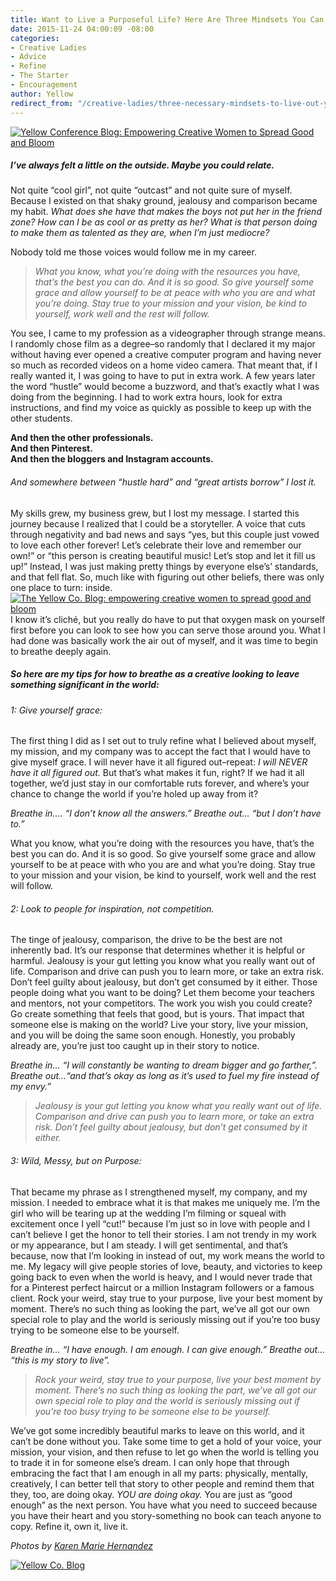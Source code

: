 ```yaml
---
title: Want to Live a Purposeful Life? Here Are Three Mindsets You Can't Do Without
date: 2015-11-24 04:00:09 -08:00
categories:
- Creative Ladies
- Advice
- Refine
- The Starter
- Encouragement
author: Yellow
redirect_from: "/creative-ladies/three-necessary-mindsets-to-live-out-your-purpose/"
---
```


[![Yellow Conference Blog: Empowering Creative Women to Spread Good and Bloom](https://yellow-blog-images.imgix.net/2015/11/mscollection-94.jpg)](https://yellow-blog-images.imgix.net/2015/11/mscollection-94.jpg)

##### I’ve always felt a little on the outside. Maybe you could relate.

Not quite “cool girl”, not quite “outcast” and not quite sure of myself. Because I existed on that shaky ground, jealousy and comparison became my habit. _What does she have that makes the boys not put her in the friend zone? How can I be as cool or as pretty as her? What is that person doing to make them as talented as they are, when I’m just mediocre?_

Nobody told me those voices would follow me in my career.

> _What you know, what you’re doing with the resources you have, that’s the best you can do. And it is so good. So give yourself some grace and allow yourself to be at peace with who you are and what you’re doing. Stay true to your mission and your vision, be kind to yourself, work well and the rest will follow._

You see, I came to my profession as a videographer through strange means. I randomly chose film as a degree–so randomly that I declared it my major without having ever opened a creative computer program and having never so much as recorded videos on a home video camera. That meant that, if I really wanted it, I was going to have to put in extra work. A few years later the word “hustle” would become a buzzword, and that’s exactly what I was doing from the beginning. I had to work extra hours, look for extra instructions, and find my voice as quickly as possible to keep up with the other students.

**And then the other professionals.**  
**And then Pinterest.**  
**And then the bloggers and Instagram accounts.**

###### And somewhere between “hustle hard” and “great artists borrow” I lost _it_.

My skills grew, my business grew, but I lost my message. I started this journey because I realized that I could be a storyteller. A voice that cuts through negativity and bad news and says “yes, but this couple just vowed to love each other forever! Let’s celebrate their love and remember our own!” or “this person is creating beautiful music! Let’s stop and let it fill us up!” Instead, I was just making pretty things by everyone else’s’ standards, and that fell flat. So, much like with figuring out other beliefs, there was only one place to turn: inside.[![The Yellow Co. Blog: empowering creative women to spread good and bloom](https://yellow-blog-images.imgix.net/2015/11/mscollection-95.jpg)](https://yellow-blog-images.imgix.net/2015/11/mscollection-95.jpg)  
I know it’s cliché, but you really do have to put that oxygen mask on yourself first before you can look to see how you can serve those around you. What I had done was basically work the air out of myself, and it was time to begin to breathe deeply again.

##### **So here are my tips for how to breathe as a creative looking to leave something significant in the world:**

###### 1: Give yourself grace:

The first thing I did as I set out to truly refine what I believed about myself, my mission, and my company was to accept the fact that I would have to give myself grace. I will never have it all figured out–repeat: _I will NEVER have it all figured out._ But that’s what makes it fun, right? If we had it all together, we’d just stay in our comfortable ruts forever, and where’s your chance to change the world if you’re holed up away from it?

_Breathe in…. “I don’t know all the answers.” Breathe out… “but I don’t have to.”_

What you know, what you’re doing with the resources you have, that’s the best you can do. And it is so good. So give yourself some grace and allow yourself to be at peace with who you are and what you’re doing. Stay true to your mission and your vision, be kind to yourself, work well and the rest will follow.

###### 2: Look to people for inspiration, not competition.

The tinge of jealousy, comparison, the drive to be the best are not inherently bad. It’s our response that determines whether it is helpful or harmful. Jealousy is your gut letting you know what you really want out of life. Comparison and drive can push you to learn more, or take an extra risk. Don’t feel guilty about jealousy, but don’t get consumed by it either. Those people doing what you want to be doing? Let them become your teachers and mentors, not your competitors. The work you wish you could create? Go create something that feels that good, but is yours. That impact that someone else is making on the world? Live your story, live your mission, and you will be doing the same soon enough. Honestly, you probably already are, you’re just too caught up in their story to notice.

_Breathe in… “I will constantly be wanting to dream bigger and go farther,”. Breathe out…“and that’s okay as long as it’s used to fuel my fire instead of my envy.”_

> _Jealousy is your gut letting you know what you really want out of life. Comparison and drive can push you to learn more, or take an extra risk. Don’t feel guilty about jealousy, but don’t get consumed by it either._

###### 3: Wild, Messy, but on Purpose:

That became my phrase as I strengthened myself, my company, and my mission. I needed to embrace what it is that makes me uniquely me. I’m the girl who will be tearing up at the wedding I’m filming or squeal with excitement once I yell “cut!” because I’m just so in love with people and I can’t believe I get the honor to tell their stories. I am not trendy in my work or my appearance, but I am steady. I will get sentimental, and that’s because, now that I’m looking in instead of out, my work means the world to me. My legacy will give people stories of love, beauty, and victories to keep going back to even when the world is heavy, and I would never trade that for a Pinterest perfect haircut or a million Instagram followers or a famous client. Rock your weird, stay true to your purpose, live your best moment by moment. There’s no such thing as looking the part, we’ve all got our own special role to play and the world is seriously missing out if you’re too busy trying to be someone else to be yourself.

_Breathe in… “I have enough. I am enough. I can give enough.” Breathe out… “this is my story to live”._

> _Rock your weird, stay true to your purpose, live your best moment by moment. There’s no such thing as looking the part, we’ve all got our own special role to play and the world is seriously missing out if you’re too busy trying to be someone else to be yourself._

We’ve got some incredibly beautiful marks to leave on this world, and it can’t be done without you. Take some time to get a hold of your voice, your mission, your vision, and then refuse to let go when the world is telling you to trade it in for someone else’s dream. I can only hope that through embracing the fact that I am enough in all my parts: physically, mentally, creatively, I can better tell that story to other people and remind them that they, too, are doing okay. _YOU are doing okay._ You are just as “good enough” as the next person. You have what you need to succeed because you have their heart and you story-something no book can teach anyone to copy. Refine it, own it, live it.

_Photos by [Karen Marie Hernandez](http://karenmariehernandez.com/)_

[![Yellow Co. Blog](https://yellow-blog-images.imgix.net/2015/11/jessicaWHALEN.jpg)](http://www.truebadours.com/)
